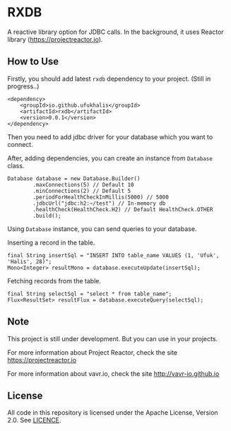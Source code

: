 RXDB
===================
A reactive library option for JDBC calls. In the background, it uses Reactor library (https://projectreactor.io).

How to Use
------------
Firstly, you should add latest `rxdb` dependency to your project. (Still in progress..)

    <dependency>
        <groupId>io.github.ufukhalis</groupId>
        <artifactId>rxdb</artifactId>
        <version>0.0.1</version>
    </dependency>
    
Then you need to add jdbc driver for your database which you want to connect.

After, adding dependencies, you can create an instance from `Database` class.

    Database database = new Database.Builder()
            .maxConnections(5) // Default 10
            .minConnections(2) // Default 5
            .periodForHealthCheckInMillis(5000) // 5000
            .jdbcUrl("jdbc:h2:~/test") // In-memory db
            .healthCheck(HealthCheck.H2) // Default HealthCheck.OTHER
            .build();
            
Using `Database` instance, you can send queries to your database.

Inserting a record in the table.

    final String insertSql = "INSERT INTO table_name VALUES (1, 'Ufuk', 'Halis', 28)";
    Mono<Integer> resultMono = database.executeUpdate(insertSql);
    
Fetching records from the table.

    final String selectSql = "select * from table_name";
    Flux<ResultSet> resultFlux = database.executeQuery(selectSql);



Note
---

This project is still under development. But you can use in your projects.

For more information about Project Reactor, check the site https://projectreactor.io

For more information about vavr.io, check the site http://vavr-io.github.io

License
---
All code in this repository is licensed under the Apache License, Version 2.0. See [LICENCE](./LICENSE).